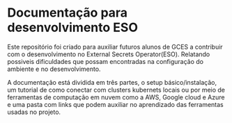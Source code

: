 # Documentação para desenvolvimento ESO

Este repositório foi criado para auxiliar futuros alunos de GCES a contribuir com o desenvolvimento no External Secrets Operator(ESO). Relatando possiveis dificuldades que possam encontradas na configuração do ambiente e no desenvolvimento.

A documentação está dividida em três partes, o setup básico/instalação, um tutorial de como conectar com clusters kubernets locais ou por meio de ferramentas de computação em nuvem como a AWS, Google cloud e Azure e uma pasta com links que podem auxiliar no aprendizado das ferramentas usadas no projeto.